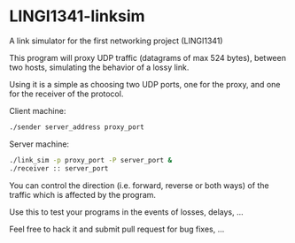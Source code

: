 # LINGI1341-linksim
A link simulator for the first networking project (LINGI1341)

This program will proxy UDP traffic (datagrams of max 524 bytes), between
two hosts, simulating the behavior of a lossy link.

Using it is a simple as choosing two UDP ports, one for the proxy, and one for the receiver of the protocol.

Client machine:

```bash
./sender server_address proxy_port
```

Server machine:
```bash
./link_sim -p proxy_port -P server_port &
./receiver :: server_port
```

You can control the direction (i.e. forward, reverse or both ways) of the
traffic which is affected by the program.

Use this to test your programs in the events of losses, delays, ...

Feel free to hack it and submit pull request for bug fixes, ...
